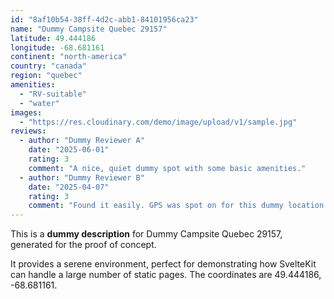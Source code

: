 ```yaml
---
id: "8af10b54-38ff-4d2c-abb1-84101956ca23"
name: "Dummy Campsite Quebec 29157"
latitude: 49.444186
longitude: -68.681161
continent: "north-america"
country: "canada"
region: "quebec"
amenities:
  - "RV-suitable"
  - "water"
images:
  - "https://res.cloudinary.com/demo/image/upload/v1/sample.jpg"
reviews:
  - author: "Dummy Reviewer A"
    date: "2025-06-01"
    rating: 3
    comment: "A nice, quiet dummy spot with some basic amenities."
  - author: "Dummy Reviewer B"
    date: "2025-04-07"
    rating: 3
    comment: "Found it easily. GPS was spot on for this dummy location."
---
```


This is a **dummy description** for Dummy Campsite Quebec 29157, generated for the proof of concept.

It provides a serene environment, perfect for demonstrating how SvelteKit can handle a large number of static pages. The coordinates are 49.444186, -68.681161.
